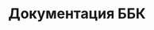 ---
title: Документация ББК

includes:
    - v1/intro
    - v1/concept
    - v1/features
    - v1/traits
    - v1/components
    - v1/examples

search: true
---